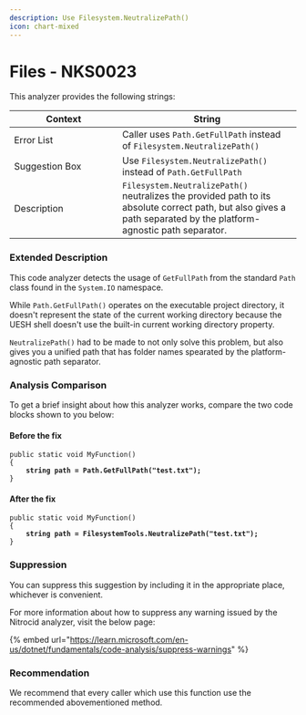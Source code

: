 ```yaml
---
description: Use Filesystem.NeutralizePath()
icon: chart-mixed
---
```


# Files - NKS0023

This analyzer provides the following strings:

<table><thead><tr><th width="174">Context</th><th>String</th></tr></thead><tbody><tr><td>Error List</td><td>Caller uses <code>Path.GetFullPath</code> instead of <code>Filesystem.NeutralizePath()</code></td></tr><tr><td>Suggestion Box</td><td>Use <code>Filesystem.NeutralizePath()</code> instead of <code>Path.GetFullPath</code></td></tr><tr><td>Description</td><td><code>Filesystem.NeutralizePath()</code> neutralizes the provided path to its absolute correct path, but also gives a path separated by the platform-agnostic path separator.</td></tr></tbody></table>

### Extended Description

This code analyzer detects the usage of `GetFullPath` from the standard `Path` class found in the `System.IO` namespace.

While `Path.GetFullPath()` operates on the executable project directory, it doesn't represent the state of the current working directory because the UESH shell doesn't use the built-in current working directory property.

`NeutralizePath()` had to be made to not only solve this problem, but also gives you a unified path that has folder names spearated by the platform-agnostic path separator.

### Analysis Comparison

To get a brief insight about how this analyzer works, compare the two code blocks shown to you below:

#### Before the fix

<pre class="language-csharp" data-title="Somewhere in your mod code..." data-line-numbers><code class="lang-csharp">public static void MyFunction()
{
<strong>    string path = Path.GetFullPath("test.txt");
</strong>}
</code></pre>

#### After the fix

<pre class="language-csharp" data-title="Somewhere in your mod code..." data-line-numbers><code class="lang-csharp">public static void MyFunction()
{
<strong>    string path = FilesystemTools.NeutralizePath("test.txt");
</strong>}
</code></pre>

### Suppression

You can suppress this suggestion by including it in the appropriate place, whichever is convenient.

For more information about how to suppress any warning issued by the Nitrocid analyzer, visit the below page:

{% embed url="https://learn.microsoft.com/en-us/dotnet/fundamentals/code-analysis/suppress-warnings" %}

### Recommendation

We recommend that every caller which use this function use the recommended abovementioned method.
